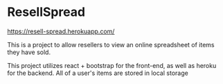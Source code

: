 # ResellSpread

https://resell-spread.herokuapp.com/

This is a project to allow resellers to view an online spreadsheet of items they have sold.

This project utilizes react + bootstrap for the front-end, as well as heroku for the backend. All of a user's items are stored in local storage
